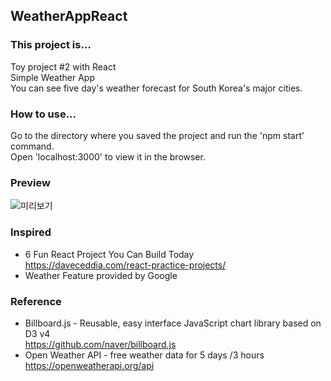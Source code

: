 
## WeatherAppReact

### This project is...   
Toy project #2 with React  
Simple Weather App    
You can see five day's weather forecast for South Korea's major cities.
   
### How to use...  
Go to the directory where you saved the project and run the 'npm start' command.   
Open 'localhost:3000' to view it in the browser.
     
### Preview    
![미리보기](./weatherapp-react/src/img/preview.gif)

### Inspired  
* 6 Fun React Project You Can Build Today  
https://daveceddia.com/react-practice-projects/  
* Weather Feature provided by Google   
  
### Reference  
* Billboard.js - Reusable, easy interface JavaScript chart library based on D3 v4   
https://github.com/naver/billboard.js
* Open Weather API - free weather data for 5 days /3 hours   
https://openweatherapi.org/api